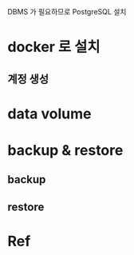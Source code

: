 <!-- toc -->

DBMS 가 필요하므로 PostgreSQL 설치

# docker 로 설치

## 계정 생성

# data volume

# backup & restore

## backup 

## restore

# Ref

